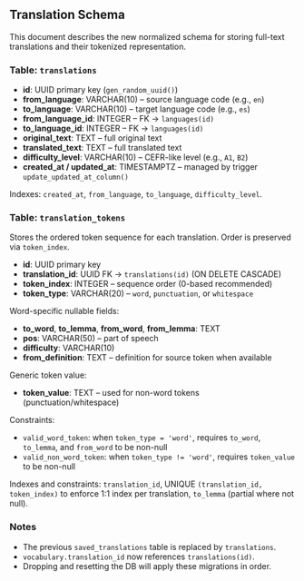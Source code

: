 ## Translation Schema

This document describes the new normalized schema for storing full-text translations and their tokenized representation.

### Table: `translations`

- **id**: UUID primary key (`gen_random_uuid()`)
- **from_language**: VARCHAR(10) – source language code (e.g., `en`)
- **to_language**: VARCHAR(10) – target language code (e.g., `es`)
- **from_language_id**: INTEGER – FK → `languages(id)`
- **to_language_id**: INTEGER – FK → `languages(id)`
- **original_text**: TEXT – full original text
- **translated_text**: TEXT – full translated text
- **difficulty_level**: VARCHAR(10) – CEFR-like level (e.g., `A1`, `B2`)
- **created_at / updated_at**: TIMESTAMPTZ – managed by trigger `update_updated_at_column()`

Indexes: `created_at`, `from_language`, `to_language`, `difficulty_level`.

### Table: `translation_tokens`

Stores the ordered token sequence for each translation. Order is preserved via `token_index`.

- **id**: UUID primary key
- **translation_id**: UUID FK → `translations(id)` (ON DELETE CASCADE)
- **token_index**: INTEGER – sequence order (0-based recommended)
- **token_type**: VARCHAR(20) – `word`, `punctuation`, or `whitespace`

Word-specific nullable fields:

- **to_word**, **to_lemma**, **from_word**, **from_lemma**: TEXT
- **pos**: VARCHAR(50) – part of speech
- **difficulty**: VARCHAR(10)
- **from_definition**: TEXT – definition for source token when available

Generic token value:

- **token_value**: TEXT – used for non-word tokens (punctuation/whitespace)

Constraints:

- `valid_word_token`: when `token_type = 'word'`, requires `to_word`, `to_lemma`, and `from_word` to be non-null
- `valid_non_word_token`: when `token_type != 'word'`, requires `token_value` to be non-null

Indexes and constraints: `translation_id`, UNIQUE `(translation_id, token_index)` to enforce 1:1 index per translation, `to_lemma` (partial where not null).

### Notes

- The previous `saved_translations` table is replaced by `translations`.
- `vocabulary.translation_id` now references `translations(id)`.
- Dropping and resetting the DB will apply these migrations in order.
